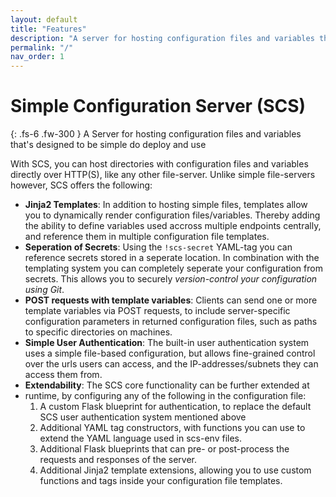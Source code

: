 ```yaml
---
layout: default
title: "Features"
description: "A server for hosting configuration files and variables that's designed to be simple to deploy and use"
permalink: "/"
nav_order: 1
---
```

# Simple Configuration Server (SCS)

{: .fs-6 .fw-300 }
A Server for hosting configuration files and variables that's designed to
be simple do deploy and use

With SCS, you can host directories with configuration files and variables
directly over HTTP(S), like any other file-server. Unlike simple file-servers
however, SCS offers the following:

* **Jinja2 Templates**: In addition to hosting simple files, templates allow
  you to dynamically render configuration files/variables. Thereby adding the
  ability to define variables used accross multiple endpoints centrally, and
  reference them in multiple configuration file templates.
* **Seperation of Secrets**: Using the `!scs-secret` YAML-tag you can reference
  secrets stored in a seperate location. In combination with the templating
  system you can completely seperate your configuration from secrets. This
  allows you to securely _version-control your configuration using Git_.
* **POST requests with template variables**: Clients can send one or more
  template variables via POST requests, to include server-specific configuration
  parameters in returned configuration files, such as paths to specific
  directories on machines.
* **Simple User Authentication**: The built-in user authentication system
  uses a simple file-based configuration, but allows fine-grained control over
  the urls users can access, and the IP-addresses/subnets they can access them
  from.
* **Extendability**: The SCS core functionality can be further extended at
* runtime, by configuring any of the following in the configuration file:
    1. A custom Flask blueprint for authentication, to replace the
       default SCS user authentication system mentioned above
    2. Additional YAML tag constructors, with functions you can use to
       extend the YAML language used in scs-env files.
    3. Additional Flask blueprints that can pre- or post-process the requests
       and responses of the server.
    4. Additional Jinja2 template extensions, allowing you to use custom
       functions and tags inside your configuration file templates.
